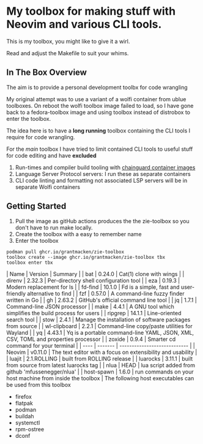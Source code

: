 # My toolbox for making stuff with Neovim and various CLI tools.

This is my toolbox, you might like to give it a wirl.

Read and adjust the Makefile to suit your whims.

## In The Box Overview

The aim is to provide a personal development toolbx for code wrangling

My original attempt was to use a variant of a wolfi container from ublue toolboxes.
On reboot the wolfi toolbox image failed to load, so I have gone back to a fedora-toolbox image
and using toolbox instead of distrobox to enter the toolbox.

The idea here is to have a **long running** toolbox containing the CLI tools I require for code wrangling.

For the *main* toolbox I have tried to limit contained CLI tools to useful stuff for code editing and have **excluded**
 1. Run-times and compiler build tooling with  [chainguard container images](https://images.chainguard.dev)
 2. Language Server Protocol servers:  I run these as separate containers
 3. CLI code linting and formatting not associated LSP servers will be in separate Wolfi containers

## Getting Started

1. Pull the image as gitHub actions produces the the zie-toolbox so you don't have to run make locally.
2. Create the toolbox with a easy to remember name
3. Enter the toolbox

```
podman pull ghcr.io/grantmacken/zie-toolbox
toolbox create --image ghcr.io/grantmacken/zie-toolbox tbx
toolbox enter tbx
```

| Name          | Version | Summary                                                                             |
| bat           | 0.24.0  | Cat(1) clone with wings                                                             |
| direnv        | 2.32.3  | Per-directory shell configuration tool                                              |
| eza           | 0.19.3  | Modern replacement for ls                                                           |
| fd-find       | 10.1.0  | Fd is a simple, fast and user-friendly alternative to find                          |
| fzf           | 0.57.0  | A command-line fuzzy finder written in Go                                           |
| gh            | 2.63.2  | GitHub's official command line tool                                                 |
| jq            | 1.7.1   | Command-line JSON processor                                                         |
| make          | 4.4.1   | A GNU tool which simplifies the build process for users                             |
| ripgrep       | 14.1.1  | Line-oriented search tool                                                           |
| stow          | 2.4.1   | Manage the installation of software packages from source                            |
| wl-clipboard  | 2.2.1   | Command-line copy/paste utilities for Wayland                                       |
| yq            | 4.43.1  | Yq is a portable command-line YAML, JSON, XML, CSV, TOML  and properties processor  |
| zoxide        | 0.9.4   | Smarter cd command for your terminal                                                |
| ----          | ------- | ----------------------------                                                        |
| Neovim     | v0.11.0       | The text editor with a focus on extensibility and usability                         |
| luajit     | 2.1.ROLLING   | built from ROLLING release                                                          |
| luarocks   | 3.11.1        | built from source from latest luarocks tag                                          |
| nlua       | HEAD          | lua script added from github 'mfussenegger/nlua'                                    |
| host-spawn | 1.6.0         | run commands on your host machine from inside the toolbox                           |
The following host executables can be used from this toolbox
 - firefox
 - flatpak
 - podman
 - buildah
 - systemctl
 - rpm-ostree
 - dconf
